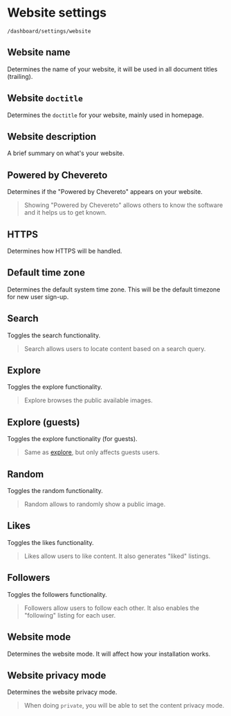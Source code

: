 # Website settings

`/dashboard/settings/website`

## Website name

Determines the name of your website, it will be used in all document titles (trailing).

## Website `doctitle`

Determines the `doctitle` for your website, mainly used in homepage.

## Website description

A brief summary on what's your website.

## Powered by Chevereto

Determines if the "Powered by Chevereto" appears on your website.

> Showing "Powered by Chevereto" allows others to know the software and it helps us to get known.

## HTTPS

Determines how HTTPS will be handled.

## Default time zone

Determines the default system time zone. This will be the default timezone for new user sign-up.

## Search

Toggles the search functionality.

> Search allows users to locate content based on a search query.

## Explore

Toggles the explore functionality.

> Explore browses the public available images.

## Explore (guests)

Toggles the explore functionality (for guests).

> Same as [explore](#explore), but only affects guests users.

## Random

Toggles the random functionality.

> Random allows to randomly show a public image.

## Likes

Toggles the likes functionality.

> Likes allow users to like content. It also generates "liked" listings.

## Followers

Toggles the followers functionality.

> Followers allow users to follow each other. It also enables the "following" listing for each user.

## Website mode

Determines the website mode. It will affect how your installation works.

## Website privacy mode

Determines the website privacy mode.

> When doing `private`, you will be able to set the content privacy mode.
